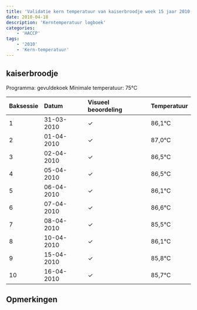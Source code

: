 ```yaml
---
title: 'Validatie kern temperatuur van kaiserbroodje week 15 jaar 2010'
date: 2010-04-18
description: 'Kerntemperatuur logboek'
categories:
    - 'HACCP'
tags:
    - '2010'
    - 'Kern-temperatuur'
---
```


## kaiserbroodje

Programma: gevuldekoek
Minimale temperatuur: 75°C

| Baksessie | Datum | Visueel beoordeling | Temperatuur |
|:---|:---|:---|:---|
| 1 | 31-03-2010 | &check; | 86,1°C |
| 2 | 01-04-2010 | &check; | 87,0°C |
| 3 | 02-04-2010 | &check; | 86,5°C |
| 4 | 05-04-2010 | &check; | 86,5°C |
| 5 | 06-04-2010 | &check; | 86,1°C |
| 6 | 07-04-2010 | &check; | 86,6°C |
| 7 | 08-04-2010 | &check; | 85,5°C |
| 8 | 10-04-2010 | &check; | 86,1°C |
| 9 | 15-04-2010 | &check; | 85,8°C |
| 10 | 16-04-2010 | &check; | 85,7°C |

## Opmerkingen


